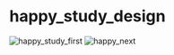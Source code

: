 # happy_study_design
![happy_study_first](https://user-images.githubusercontent.com/65775979/115157433-c9778280-a0a6-11eb-9ff3-b7209b3288dc.jpg)
![happy_next](https://user-images.githubusercontent.com/65775979/115157439-d72d0800-a0a6-11eb-8e23-b5976becba7e.jpg)

